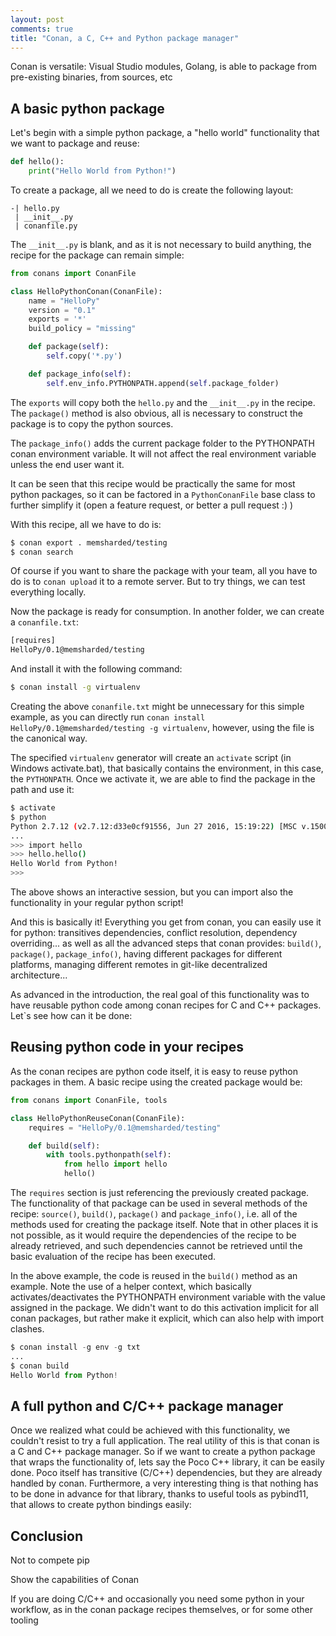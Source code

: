 ```yaml
---
layout: post
comments: true
title: "Conan, a C, C++ and Python package manager"
---
```




Conan is versatile: Visual Studio modules, Golang, is able to package from pre-existing binaries, from sources, etc


A basic python package
-----------------------

Let's begin with a simple python package, a "hello world" functionality that we want to package and reuse:


```python
def hello():
    print("Hello World from Python!")
```

To create a package, all we need to do is create the following layout:

```
-| hello.py
 | __init__.py
 | conanfile.py
```

The ``__init__.py`` is blank, and as it is not necessary to build anything, the recipe for the package can remain simple:

```python
from conans import ConanFile

class HelloPythonConan(ConanFile):
    name = "HelloPy"
    version = "0.1"
    exports = '*'
    build_policy = "missing"

    def package(self):
        self.copy('*.py')

    def package_info(self):
        self.env_info.PYTHONPATH.append(self.package_folder)
```

The ``exports`` will copy both the ``hello.py`` and the ``__init__.py`` in the recipe. The ``package()`` method is also obvious, all is necessary to construct the package is to copy the python sources.

The ``package_info()`` adds the current package folder to the PYTHONPATH conan environment variable. It will not affect the real environment variable unless the end user want it.

It can be seen that this recipe would be practically the same for most python packages, so it can be factored in a ``PythonConanFile`` base class to further simplify it (open a feature request, or better a pull request :) ) 

With this recipe, all we have to do is:

```bash
$ conan export . memsharded/testing
$ conan search
```

Of course if you want to share the package with your team, all you have to do is to ``conan upload`` it to a remote server. But to try things, we can test everything locally.

Now the package is ready for consumption. In another folder, we can create a ``conanfile.txt``:

```txt
[requires]
HelloPy/0.1@memsharded/testing
```

And install it with the following command:

```bash
$ conan install -g virtualenv
```

Creating the above ``conanfile.txt`` might be unnecessary for this simple example, as you can directly run ``conan install HelloPy/0.1@memsharded/testing -g virtualenv``, however, using the file is the canonical way.

The specified ``virtualenv`` generator will create an ``activate`` script (in Windows activate.bat), that basically contains the environment, in this case, the ``PYTHONPATH``. Once we activate it, we are able to find the package in the path and use it:

```bash
$ activate
$ python
Python 2.7.12 (v2.7.12:d33e0cf91556, Jun 27 2016, 15:19:22) [MSC v.1500 32 bit (Intel)] on win32
...
>>> import hello
>>> hello.hello()
Hello World from Python!
>>>
```

The above shows an interactive session, but you can import also the functionality in your regular python script!


And this is basically it! Everything you get from conan, you can easily use it for python: transitives dependencies, conflict resolution, dependency overriding... as well as all the advanced steps that conan provides: ``build()``, ``package()``, ``package_info()``, having different packages for different platforms, managing different remotes in git-like decentralized architecture...


As advanced in the introduction, the real goal of this functionality was to have reusable python code among conan recipes for C and C++ packages. Let`s see how can it be done:


Reusing python code in your recipes
------------------------------------

As the conan recipes are python code itself, it is easy to reuse python packages in them. A basic recipe using the created package would be:

```python
from conans import ConanFile, tools

class HelloPythonReuseConan(ConanFile):
    requires = "HelloPy/0.1@memsharded/testing"

    def build(self):
        with tools.pythonpath(self):
            from hello import hello
            hello()
```

The ``requires`` section is just referencing the previously created package. The functionality of that package can be used in several methods of the recipe: ``source()``, ``build()``, ``package()`` and ``package_info()``, i.e. all of the methods used for creating the package itself. Note that in other places it is not possible, as it would require the dependencies of the recipe to be already retrieved, and such dependencies cannot be retrieved until the basic evaluation of the recipe has been executed.

In the above example, the code is reused in the ``build()`` method as an example. Note the use of a helper context, which basically activates/deactivates the PYTHONPATH environment variable with the value assigned in the package. We didn't want to do this activation implicit for all conan packages, but rather make it explicit, which can also help with import clashes.

```python
$ conan install -g env -g txt
...
$ conan build
Hello World from Python!
```


A full python and C/C++ package manager
----------------------------------------

Once we realized what could be achieved with this functionality, we couldn't resist to try a full application. The real utility of this is that conan is a C and C++ package manager. So if we want to create a python package that wraps the functionality of, lets say the Poco C++ library, it can be easily done. Poco itself has transitive (C/C++) dependencies, but they are already handled by conan. Furthermore, a very interesting thing is that nothing has to be done in advance for that library, thanks to useful tools as pybind11, that allows to create python bindings easily:




Conclusion
------------

Not to compete pip

Show the capabilities of Conan

If you are doing C/C++ and occasionally you need some python in your workflow, as in the conan package recipes themselves, or for some other tooling



